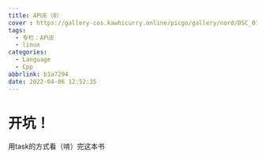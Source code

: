 ```yaml
---
title: APUE（0）
cover : https://gallery-cos.kawhicurry.online/picgo/gallery/nord/DSC_0164.JPG
tags:
  - 专栏：APUE
  - linux
categories:
  - Language
  - Cpp
abbrlink: b1a7294
date: 2022-04-06 12:52:35
---
```


# 开坑！
用task的方式看（啃）完这本书